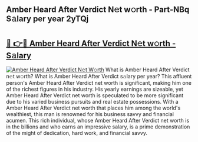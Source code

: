 ## Amber Heard After Verdict N𝚎t w𝚘rth - Part-NBq S𝚊lary per year 2yTQj

# <h2><a href="http://gc0fk7.nevu.top/?p=Amber+Heard+After+Verdict">🔗 👉🔴 Amber Heard After Verdict N𝚎t w𝚘rth - S𝚊lary</a></h2>

[![Amber Heard After Verdict N𝚎t W𝚘rth](https://i.imgur.com/Oavwk0R.jpeg)](http://gc0fk7.nevu.top/?p=Amber+Heard+After+Verdict)
What is Amber Heard After Verdict n𝚎t w𝚘rth? What is Amber Heard After Verdict s𝚊lary per year?
This affluent person's Amber Heard After Verdict net worth is significant, making him one of the richest figures in his industry. His yearly earnings are sizeable, yet Amber Heard After Verdict net worth is speculated to be more significant due to his varied business pursuits and real estate possessions. With a Amber Heard After Verdict net worth that places him among the world's wealthiest, this man is renowned for his business savvy and financial acumen. This rich individual, whose Amber Heard After Verdict net worth is in the billions and who earns an impressive salary, is a prime demonstration of the might of dedication, hard work, and financial savvy.
